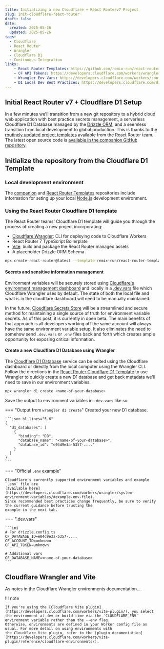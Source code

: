 ```yaml
---
title: Initializing a new Cloudflare + React Routerv7 Project
slug: init-cloudflare-react-router
draft: false
date:
  created: 2025-05-26
  updated: 2025-05-26
tags:
  - Cloudflare
  - React Router
  - Wrangler
  - Cloudflare D1
  - Continuous Integration
links:
    - React Router Templates: https://github.com/remix-run/react-router-templates/tree/main
    - CF API Tokens: https://developers.cloudflare.com/workers/wrangler/migration/v1-to-v2/wrangler-legacy/authentication/#generate-tokens
    - Wrangler Env Vars: https://developers.cloudflare.com/workers/configuration/environment-variables/#compare-secrets-and-environment-variables
    - D1 Local Dev Best Practices: https://developers.cloudflare.com/d1/best-practices/local-development/
---
```


## Initial React Router v7 + Cloudflare D1 Setup

In a few minutes we'll transition from a new git repository to a hybrid cloud web application with best practice 
secrets management, a serverless Cloudflare D1 Database managed by the [Drizzle ORM](https://orm.drizzle.team/), and a
seemless transition from local development to global production. This is thanks to the 
[routinely updated project templates](https://github.com/remix-run/react-router-templates/tree/main) available from the 
React Router team. The latest open source code is [available in the companion GitHub repository](https://github.com/brent-stone/hybrid_cloud_AI_SaaS).

<!-- more -->

## Initialize the repository from the Cloudflare D1 Template

### Local development environment
The [companion](https://github.com/brent-stone/hybrid_cloud_AI_SaaS) and [React Router Templates](https://github.com/remix-run/react-router-templates/tree/main)
repositories include information for seting up your local [Node.js](https://github.com/nvm-sh/nvm) development environment.

### Using the React Router Cloudflare D1 template
The React Router teams' Cloudflare D1 template will guide you through the process of creating a new project incorporating:

* [Cloudflare Wrangler](https://developers.cloudflare.com/workers/wrangler/): CLI for deploying code to Cloudflare Workers
* React Router 7 TypeScript Boilerplate
* [Vite](https://vite.dev/): build and package the React Router managed assets
* A placeholder Drizzle ORM Schema

```bash
npx create-react-router@latest --template remix-run/react-router-templates/cloudflare-d1
```

#### Secrets and sensitive information management
Environment variables will be securely stored using
[Cloudflare's environment management dashboard](https://developers.cloudflare.com/workers/configuration/environment-variables/#add-environment-variables-via-the-dashboard) 
and locally in a 
[.dev.vars](https://developers.cloudflare.com/workers/configuration/environment-variables/#compare-secrets-and-environment-variables)
file which Cloudflare Wrangler uses by default. The state of both the local file and what is in the cloudflare dashboard
will need to be manually maintained.

In the future, [Cloudflare Secrets Store](https://developers.cloudflare.com/secrets-store/) will be a streamlined
and secure method for maintaining a single source of truth for environment variable secrets. As of this post, it is
currently in open beta. The main benefits of that approach is all developers working off the same account will always
have the same environment variable setup. It also eliminates the need to somehow send `.dev.vars` or `.env` files back
and forth which creates ample opportunity for exposing critical information.

#### Create a new Cloudflare D1 Database using Wrangler
The [Cloudflare D1 Database](https://developers.cloudflare.com/d1/) service can be edited using the Cloudflare dashboard
or directly from the local computer using the Wrangler CLI. Follow the directions in the 
[React Router Cloudflare D1 Template](https://github.com/remix-run/react-router-templates/tree/main/cloudflare-d1) to use
Wrangler to quickly create a new D1 database and get back metadata we'll need to save in our environment variables.

```bash
npx wrangler d1 create <name-of-your-database>
```

Save the output to environment variables in `.dev.vars` like so

=== "Output from `wrangler d1 create`"
    Created your new D1 database.

    ```json hl_lines="5-6"
    {
      "d1_databases": [
        {
          "binding": "DB",
          "database_name": "<name-of-your-database>",
          "database_id": "e04d9e3a-5357-...."
        }
      ]
    }
    ```

=== "Official `.env` example"

    Cloudflare's currently supported environment variables and example `.env` file are 
    [available here](https://developers.cloudflare.com/workers/wrangler/system-environment-variables/#example-env-file).
    Since recommended best practices change frequently, be sure to verify the current guidance before trusting the
    example in the next tab.

=== ".dev.vars"

    ```ini
    # For drizzle.config.ts
    CF_DATABASE_ID=e04d9e3a-5357-....
    CF_ACCOUNT_ID=unknown
    CF_API_TOKEN=unknown
    
    # Additional vars
    CF_DATABASE_NAME=<name-of-your-database>
    ```



## Cloudflare Wrangler and Vite
As notes in the Cloudflare Wrangler environments documentation....

!!! note

    If you're using the [Cloudflare Vite plugin](https://developers.cloudflare.com/workers/vite-plugin/), you select 
    the environment at dev or build time via the `CLOUDFLARE_ENV` environment variable rather than the --env flag. 
    Otherwise, environments are defined in your Worker config file as usual. For more detail on using environments with 
    the Cloudflare Vite plugin, refer to the [plugin documentation](https://developers.cloudflare.com/workers/vite-plugin/reference/cloudflare-environments/).